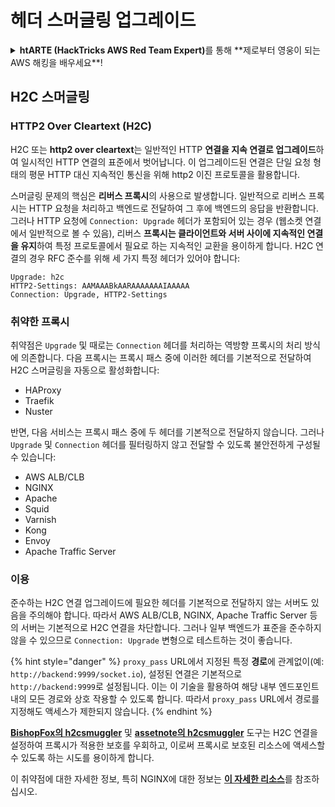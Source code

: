 # 헤더 스머글링 업그레이드

<details>

<summary><strong>htARTE (HackTricks AWS Red Team Expert)</strong>를 통해 **제로부터 영웅이 되는 AWS 해킹을 배우세요**!</summary>

HackTricks를 지원하는 다른 방법:

* **회사가 HackTricks에 광고되길 원하거나** **PDF로 HackTricks를 다운로드**하고 싶다면 [**구독 요금제**](https://github.com/sponsors/carlospolop)를 확인하세요!
* [**공식 PEASS & HackTricks 스왜그**](https://peass.creator-spring.com)를 구매하세요
* [**The PEASS Family**](https://opensea.io/collection/the-peass-family)를 발견하세요, 우리의 독점 [**NFTs**](https://opensea.io/collection/the-peass-family) 컬렉션
* **💬 [**디스코드 그룹**](https://discord.gg/hRep4RUj7f)에 가입하거나 [**텔레그램 그룹**](https://t.me/peass)에 가입하거나 **트위터** 🐦 [**@carlospolopm**](https://twitter.com/hacktricks_live)를 **팔로우**하세요.
* **HackTricks** 및 **HackTricks Cloud** 깃허브 저장소에 PR을 제출하여 **해킹 트릭을 공유**하세요.

</details>

## H2C 스머글링 <a href="#http2-over-cleartext-h2c" id="http2-over-cleartext-h2c"></a>

### HTTP2 Over Cleartext (H2C) <a href="#http2-over-cleartext-h2c" id="http2-over-cleartext-h2c"></a>

H2C 또는 **http2 over cleartext**는 일반적인 HTTP **연결을 지속 연결로 업그레이드**하여 일시적인 HTTP 연결의 표준에서 벗어납니다. 이 업그레이드된 연결은 단일 요청 형태의 평문 HTTP 대신 지속적인 통신을 위해 http2 이진 프로토콜을 활용합니다.

스머글링 문제의 핵심은 **리버스 프록시**의 사용으로 발생합니다. 일반적으로 리버스 프록시는 HTTP 요청을 처리하고 백엔드로 전달하여 그 후에 백엔드의 응답을 반환합니다. 그러나 HTTP 요청에 `Connection: Upgrade` 헤더가 포함되어 있는 경우 (웹소켓 연결에서 일반적으로 볼 수 있음), 리버스 **프록시는 클라이언트와 서버 사이에 지속적인 연결을 유지**하여 특정 프로토콜에서 필요로 하는 지속적인 교환을 용이하게 합니다. H2C 연결의 경우 RFC 준수를 위해 세 가지 특정 헤더가 있어야 합니다:
``` 
Upgrade: h2c
HTTP2-Settings: AAMAAABkAARAAAAAAAIAAAAA
Connection: Upgrade, HTTP2-Settings
```
### 취약한 프록시 <a href="#exploitation" id="exploitation"></a>

취약점은 `Upgrade` 및 때로는 `Connection` 헤더를 처리하는 역방향 프록시의 처리 방식에 의존합니다. 다음 프록시는 프록시 패스 중에 이러한 헤더를 기본적으로 전달하여 H2C 스머글링을 자동으로 활성화합니다:

- HAProxy
- Traefik
- Nuster

반면, 다음 서비스는 프록시 패스 중에 두 헤더를 기본적으로 전달하지 않습니다. 그러나 `Upgrade` 및 `Connection` 헤더를 필터링하지 않고 전달할 수 있도록 불안전하게 구성될 수 있습니다:

- AWS ALB/CLB
- NGINX
- Apache
- Squid
- Varnish
- Kong
- Envoy
- Apache Traffic Server

### 이용 <a href="#exploitation" id="exploitation"></a>

준수하는 H2C 연결 업그레이드에 필요한 헤더를 기본적으로 전달하지 않는 서버도 있음을 주의해야 합니다. 따라서 AWS ALB/CLB, NGINX, Apache Traffic Server 등의 서버는 기본적으로 H2C 연결을 차단합니다. 그러나 일부 백엔드가 표준을 준수하지 않을 수 있으므로 `Connection: Upgrade` 변형으로 테스트하는 것이 좋습니다.

{% hint style="danger" %}
`proxy_pass` URL에서 지정된 특정 **경로**에 관계없이(예: `http://backend:9999/socket.io`), 설정된 연결은 기본적으로 `http://backend:9999`로 설정됩니다. 이는 이 기술을 활용하여 해당 내부 엔드포인트 내의 모든 경로와 상호 작용할 수 있도록 합니다. 따라서 `proxy_pass` URL에서 경로를 지정해도 액세스가 제한되지 않습니다.
{% endhint %}

[**BishopFox의 h2csmuggler**](https://github.com/BishopFox/h2csmuggler) 및 [**assetnote의 h2csmuggler**](https://github.com/assetnote/h2csmuggler) 도구는 H2C 연결을 설정하여 프록시가 적용한 보호를 우회하고, 이로써 프록시로 보호된 리소스에 액세스할 수 있도록 하는 시도를 용이하게 합니다.

이 취약점에 대한 자세한 정보, 특히 NGINX에 대한 정보는 [**이 자세한 리소스**](../network-services-pentesting/pentesting-web/nginx.md#proxy\_set\_header-upgrade-and-connection)를 참조하십시오.
